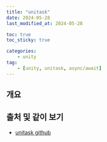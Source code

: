 ```yaml
---
title: "unitask"
date: 2024-05-28
last_modified_at: 2024-05-28

toc: true
toc_sticky: true

categories:
    - unity
tag:
    - [unity, unitask, async/await]
---
```


## 개요




 


## 출처 및 같이 보기
 - <a href="https://github.com/Cysharp/UniTask#getting-started">unitask github</a>